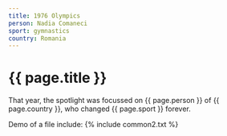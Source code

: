 ```yaml
---
title: 1976 Olympics
person: Nadia Comaneci
sport: gymnastics
country: Romania
---
```


# {{ page.title }}

That year, the spotlight was focussed on {{ page.person }} of  {{ page.country }}, who changed {{ page.sport }} forever.

Demo of a file include: {% include common2.txt %}
